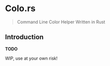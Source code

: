 # Colo.rs

> Command Line Color Helper Written in Rust

## Introduction

**TODO**

WIP, use at your own risk!
